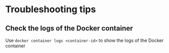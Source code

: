 # Troubleshooting tips

## Check the logs of the Docker container

Use `docker container logs <container-id>` to show the logs of the Docker container
